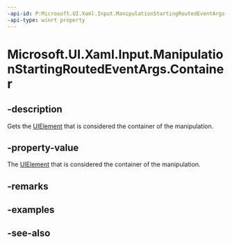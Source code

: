 ```yaml
---
-api-id: P:Microsoft.UI.Xaml.Input.ManipulationStartingRoutedEventArgs.Container
-api-type: winrt property
---
```


<!-- Property syntax
public Microsoft.UI.Xaml.UIElement Container { get;  set; }
-->

# Microsoft.UI.Xaml.Input.ManipulationStartingRoutedEventArgs.Container

## -description
Gets the [UIElement](../microsoft.ui.xaml/uielement.md) that is considered the container of the manipulation.

## -property-value
The [UIElement](../microsoft.ui.xaml/uielement.md) that is considered the container of the manipulation.
## -remarks
<!--Container is a concept in the Directmanipulation API that I do not yet understand. Needs more research.-->

## -examples

## -see-also

